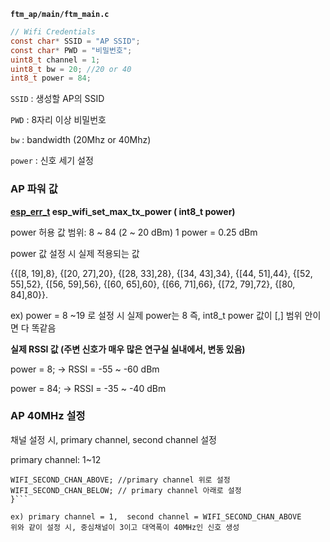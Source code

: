 **`ftm_ap/main/ftm_main.c`**

```c
// Wifi Credentials
const char* SSID = "AP SSID";
const char* PWD = "비밀번호"; 
uint8_t channel = 1;
uint8_t bw = 20; //20 or 40
int8_t power = 84;
```

`SSID` : 생성할 AP의 SSID

`PWD` : 8자리 이상 비밀번호

`bw` : bandwidth (20Mhz or 40Mhz)

`power` : 신호 세기 설정


### AP 파워 값
**[esp_err_t](https://docs.espressif.com/projects/esp-idf/en/stable/esp32/api-reference/system/esp_err.html#_CPPv49esp_err_t) esp_wifi_set_max_tx_power ( int8_t power)**

power 허용 값 범위: 8 ~ 84 (2 ~ 20 dBm)
1 power = 0.25 dBm

power 값 설정 시 실제 적용되는 값

{{[8, 19],8}, {[20, 27],20}, {[28, 33],28}, {[34, 43],34}, {[44, 51],44}, {[52, 55],52}, {[56, 59],56}, {[60, 65],60}, {[66, 71],66}, {[72, 79],72}, {[80, 84],80}}.

ex) power = 8 ~19 로 설정 시 실제 power는 8 즉, int8_t power 값이 [,] 범위 안이면 다 똑같음

**실제 RSSI 값 (주변 신호가 매우 많은 연구실 실내에서, 변동 있음)**

power = 8; → RSSI = -55 ~ -60 dBm

power = 84; → RSSI = -35 ~ -40 dBm

### AP 40MHz 설정
채널 설정 시, primary channel, second channel 설정

primary channel: 1~12

```second channel = {
WIFI_SECOND_CHAN_ABOVE; //primary channel 위로 설정
WIFI_SECOND_CHAN_BELOW; // primary channel 아래로 설정
}```

ex) primary channel = 1,  second channel = WIFI_SECOND_CHAN_ABOVE
위와 같이 설정 시, 중심채널이 3이고 대역폭이 40MHz인 신호 생성
